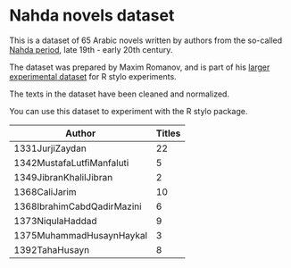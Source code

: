 # Nahda novels dataset

This is a dataset of 65 Arabic novels written by authors from the so-called [Nahda period](https://en.wikipedia.org/wiki/Nahda), late 19th - early 20th century. 

The dataset was prepared by Maxim Romanov, and is part of his [larger 
experimental dataset](https://github.com/maximromanov/Hindawi_Corpus_Rstylo) for R stylo experiments.

The texts in the dataset have been cleaned and normalized. 

You can use this dataset to experiment with the R stylo package.

| Author | Titles |
|--------|--------|
| 1331JurjiZaydan | 22 |
| 1342MustafaLutfiManfaluti | 5 |
| 1349JibranKhalilJibran | 2 |
| 1368CaliJarim | 10 |
| 1368IbrahimCabdQadirMazini | 6 |
| 1373NiqulaHaddad | 9 |
| 1375MuhammadHusaynHaykal | 3 |
| 1392TahaHusayn | 8 |